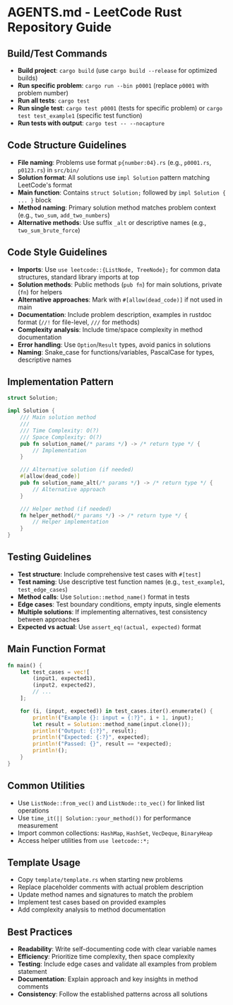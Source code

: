 # AGENTS.md - LeetCode Rust Repository Guide

## Build/Test Commands
- **Build project**: `cargo build` (use `cargo build --release` for optimized builds)
- **Run specific problem**: `cargo run --bin p0001` (replace `p0001` with problem number)
- **Run all tests**: `cargo test`
- **Run single test**: `cargo test p0001` (tests for specific problem) or `cargo test test_example1` (specific test function)
- **Run tests with output**: `cargo test -- --nocapture`

## Code Structure Guidelines
- **File naming**: Problems use format `p{number:04}.rs` (e.g., `p0001.rs`, `p0123.rs`) in `src/bin/`
- **Solution format**: All solutions use `impl Solution` pattern matching LeetCode's format
- **Main function**: Contains `struct Solution;` followed by `impl Solution { ... }` block
- **Method naming**: Primary solution method matches problem context (e.g., `two_sum`, `add_two_numbers`)
- **Alternative methods**: Use suffix `_alt` or descriptive names (e.g., `two_sum_brute_force`)

## Code Style Guidelines
- **Imports**: Use `use leetcode::{ListNode, TreeNode};` for common data structures, standard library imports at top
- **Solution methods**: Public methods (`pub fn`) for main solutions, private (`fn`) for helpers
- **Alternative approaches**: Mark with `#[allow(dead_code)]` if not used in main
- **Documentation**: Include problem description, examples in rustdoc format (`//!` for file-level, `///` for methods)
- **Complexity analysis**: Include time/space complexity in method documentation
- **Error handling**: Use `Option`/`Result` types, avoid panics in solutions
- **Naming**: Snake_case for functions/variables, PascalCase for types, descriptive names

## Implementation Pattern
```rust
struct Solution;

impl Solution {
    /// Main solution method
    ///
    /// Time Complexity: O(?)
    /// Space Complexity: O(?)
    pub fn solution_name(/* params */) -> /* return type */ {
        // Implementation
    }

    /// Alternative solution (if needed)
    #[allow(dead_code)]
    pub fn solution_name_alt(/* params */) -> /* return type */ {
        // Alternative approach
    }

    /// Helper method (if needed)
    fn helper_method(/* params */) -> /* return type */ {
        // Helper implementation
    }
}
```

## Testing Guidelines
- **Test structure**: Include comprehensive test cases with `#[test]`
- **Test naming**: Use descriptive test function names (e.g., `test_example1`, `test_edge_cases`)
- **Method calls**: Use `Solution::method_name()` format in tests
- **Edge cases**: Test boundary conditions, empty inputs, single elements
- **Multiple solutions**: If implementing alternatives, test consistency between approaches
- **Expected vs actual**: Use `assert_eq!(actual, expected)` format

## Main Function Format
```rust
fn main() {
    let test_cases = vec![
        (input1, expected1),
        (input2, expected2),
        // ...
    ];

    for (i, (input, expected)) in test_cases.iter().enumerate() {
        println!("Example {}: input = {:?}", i + 1, input);
        let result = Solution::method_name(input.clone());
        println!("Output: {:?}", result);
        println!("Expected: {:?}", expected);
        println!("Passed: {}", result == *expected);
        println!();
    }
}
```

## Common Utilities
- Use `ListNode::from_vec()` and `ListNode::to_vec()` for linked list operations
- Use `time_it(|| Solution::your_method())` for performance measurement
- Import common collections: `HashMap`, `HashSet`, `VecDeque`, `BinaryHeap`
- Access helper utilities from `use leetcode::*;`

## Template Usage
- Copy `template/template.rs` when starting new problems
- Replace placeholder comments with actual problem description
- Update method names and signatures to match the problem
- Implement test cases based on provided examples
- Add complexity analysis to method documentation

## Best Practices
- **Readability**: Write self-documenting code with clear variable names
- **Efficiency**: Prioritize time complexity, then space complexity
- **Testing**: Include edge cases and validate all examples from problem statement
- **Documentation**: Explain approach and key insights in method comments
- **Consistency**: Follow the established patterns across all solutions